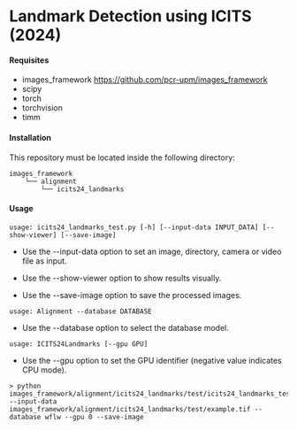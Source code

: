 # Landmark Detection using ICITS (2024)

#### Requisites
- images_framework https://github.com/pcr-upm/images_framework
- scipy
- torch
- torchvision
- timm

#### Installation
This repository must be located inside the following directory:
```
images_framework
    └── alignment
        └── icits24_landmarks
```
#### Usage
```
usage: icits24_landmarks_test.py [-h] [--input-data INPUT_DATA] [--show-viewer] [--save-image]
```

* Use the --input-data option to set an image, directory, camera or video file as input.

* Use the --show-viewer option to show results visually.

* Use the --save-image option to save the processed images.
```
usage: Alignment --database DATABASE
```

* Use the --database option to select the database model.
```
usage: ICITS24Landmarks [--gpu GPU]
```

* Use the --gpu option to set the GPU identifier (negative value indicates CPU mode).
```
> python images_framework/alignment/icits24_landmarks/test/icits24_landmarks_test.py --input-data images_framework/alignment/icits24_landmarks/test/example.tif --database wflw --gpu 0 --save-image
```
